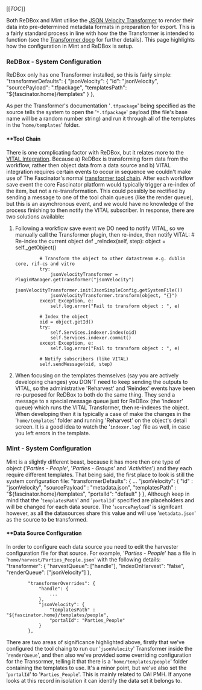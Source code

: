 [[_TOC_]]



Both ReDBox and Mint utilise the [JSON Velocity Transformer](http://sites.google.com/site/fascinatorhome/home/documentation/technical/documents/plugins/transformer/json-velocity-transformer) to render their data into pre-determined metadata formats in preparation for export. This is a fairly standard process in line with how the the Transformer is intended to function (see the [Transformer doco](http://sites.google.com/site/fascinatorhome/home/documentation/technical/documents/plugins/transformer/json-velocity-transformer) for further details). This page highlights how the configuration in Mint and ReDBox is setup.
### []()ReDBox - System Configuration

ReDBox only has one Transformer installed, so this is fairly simple:
            "transformerDefaults": {
                "jsonVelocity": {
                    "id": "jsonVelocity",
                    "sourcePayload": ".tfpackage",
                    "templatesPath": "${fascinator.home}/templates"
                }
            },

As per the Transformer's documentation '`.tfpackage`' being specified as the source tells the system to open the '`*.tfpackage`' payload (the file's base name will be a random number string) and run it through all of the templates in the '`home/templates`' folder.
#### **[]()Tool Chain

There is one complicating factor with ReDBox, but it relates more to the [VITAL Integration](documentation-system-administration-administering-redbox-vital-integration). Because a) ReDBox is transforming form data from the workflow, rather then object data from a data source and b) VITAL integration requires certain events to occur in sequence we couldn't make use of The Fascinator's normal [transformer tool chain](http://sites.google.com/site/fascinatorhome/home/documentation/technical/details/tool-chain).
After each workflow save event the core Fascinator platform would typically trigger a re-index of the item, but not a re-transformation. This could possibly be rectified by sending a message to one of the tool chain queues (like the render queue), but this is an asynchronous event, and we would have no knowledge of the process finishing to then notify the VITAL subscriber. In response, there are two solutions available:
1. Following a workflow save event we DO need to notify VITAL, so we manually call the Transformer plugin, then re-index, then notify VITAL:
            # Re-index the current object
            def _reIndex(self, step):
                object = self._getObject()

                # Transform the object to other datastream e.g. dublin core, rif-cs and vitro
                try:
                    jsonVelocityTransformer = PluginManager.getTransformer("jsonVelocity")
                    jsonVelocityTransformer.init(JsonSimpleConfig.getSystemFile())
                    jsonVelocityTransformer.transform(object, "{}")
                except Exception, e:
                    self.log.error("Fail to transform object : ", e)

                # Index the object
                oid = object.getId()
                try:
                    self.Services.indexer.index(oid)
                    self.Services.indexer.commit()
                except Exception, e:
                    self.log.error("Fail to transform object : ", e)

                # Notify subscribers (like VITAL)
                self.sendMessage(oid, step)
1. When focusing on the templates themselves (say you are actively developing changes) you DON'T need to keep sending the outputs to VITAL, so the administrative 'Reharvest' and 'Reindex' events have been re-purposed for ReDBox to both do the same thing. They send a message to a special message queue just for ReDBox (the 'indexer' queue) which runs the VITAL Transformer, then re-indexes the object. When developing then it is typically a case of make the changes in the '`home/templates`' folder and running 'Reharvest' on the object's detail screen. It is a good idea to watch the '`indexer.log`' file as well, in case you left errors in the template.

### []()Mint - System Configuration

Mint is a slightly different beast, because it has more then one type of object ('*Parties - People*', '*Parties - Groups*' and '*Activities*') and they each require different templates. That being said, the first place to look is still the system configuration file:
            "transformerDefaults": {
                ...
                "jsonVelocity": {
                    "id" : "jsonVelocity",
                    "sourcePayload" : "metadata.json",
                    "templatesPath" : "${fascinator.home}/templates",
                    "portalId": "default"
                }
            },
Although keep in mind that the '`templatesPath`' and '`portalId`' specified are placeholders and will be changed for each data source. The '`sourcePayload`' is signifcant however, as all the datasources share this value and will use '`metadata.json`' as the source to be transformed.
#### **[]()Data Source Configuration

In order to configure each data source you need to edit the harvester configuration file for that source. For example, '*Parties - People*' has a file in '`home/harvest/Parties_People.json`' with the following details:
            "transformer": {
                "harvestQueue": ["handle"],
                "indexOnHarvest": "false",
                "renderQueue": ["jsonVelocity"]
            },

            "transformerOverrides": {
                "handle": {
                    ...
                },
                "jsonVelocity": {
                    "templatesPath" : "${fascinator.home}/templates/people",
                    "portalId": "Parties_People"
                }
            },
There are two areas of significance highlighted above, firstly that we've configured the tool chaing to run our '`jsonVelocity`' Transformer inside the '`renderQueue`', and then also we've provided some overriding configuration for the Transormer, telling it that there is a '`home/templates/people`' folder containing the templates to use. It's a minor point, but we've also set the '`portalId`' to '`Parties_People`'. This is mainly related to OAI PMH. If anyone looks at this record in isolation it can identify the data set it belongs to.